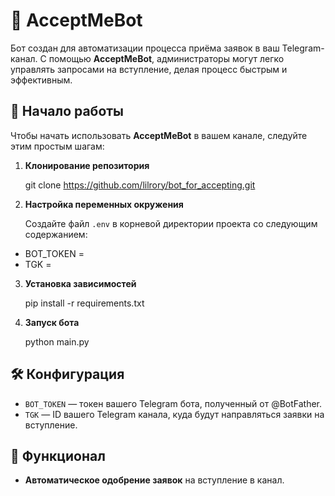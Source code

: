 # 🤖 AcceptMeBot

Бот создан для автоматизации процесса приёма заявок в ваш Telegram-канал. С помощью **AcceptMeBot**, администраторы могут легко управлять запросами на вступление, делая процесс быстрым и эффективным.

## 🚀 Начало работы

Чтобы начать использовать **AcceptMeBot** в вашем канале, следуйте этим простым шагам:

1. **Клонирование репозитория**

   git clone https://github.com/lilrory/bot_for_accepting.git


2. **Настройка переменных окружения**

   Создайте файл `.env` в корневой директории проекта со следующим содержанием:

  - BOT_TOKEN = 
  - TGK = 


3. **Установка зависимостей**

   pip install -r requirements.txt


4. **Запуск бота**

   python main.py


## 🛠 Конфигурация

- `BOT_TOKEN` — токен вашего Telegram бота, полученный от @BotFather.
- `TGK` — ID вашего Telegram канала, куда будут направляться заявки на вступление.

## 📝 Функционал

- **Автоматическое одобрение заявок** на вступление в канал.
